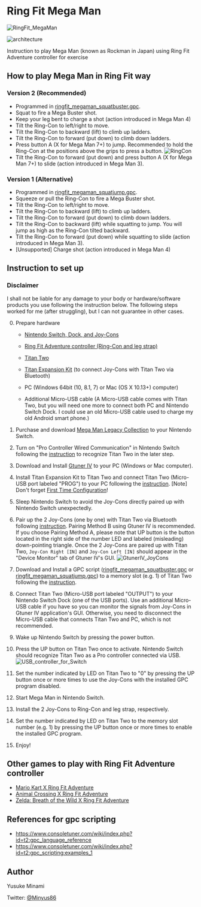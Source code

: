 # Ring Fit Mega Man

![RingFit_MegaMan](img/RingFit_MegaMan.jpg)

![architecture](img/architecture.drawio.svg)

Instruction to play Mega Man (known as Rockman in Japan) using Ring Fit Adventure controller for exercise

## How to play Mega Man in Ring Fit way


### Version 2 (Recommended)

- Programmed in [ringfit_megaman_squatbuster.gpc](https://github.com/Minyus/RingFit_MegaMan/blob/master/ringfit_megaman_squatbuster.gpc).
- Squat to fire a Mega Buster shot.
- Keep your leg bent to charge a shot (action introduced in Mega Man 4)
- Tilt the Ring-Con to left/right to move.
- Tilt the Ring-Con to backward (lift) to climb up ladders.
- Tilt the Ring-Con to forward (put down) to climb down ladders.
- Press button A (X for Mega Man 7+) to jump. Recommended to hold the Ring-Con at the positions above the grips to press a button.
![RingCon](img/RingCon.jpg)
- Tilt the Ring-Con to forward (put down) and press button A (X for Mega Man 7+) to slide (action introduced in Mega Man 3).

### Version 1 (Alternative)

- Programmed in [ringfit_megaman_squatjump.gpc](https://github.com/Minyus/RingFit_MegaMan/blob/master/ringfit_megaman_squatjump.gpc).
- Squeeze or pull the Ring-Con to fire a Mega Buster shot.
- Tilt the Ring-Con to left/right to move. 
- Tilt the Ring-Con to backward (lift) to climb up ladders.
- Tilt the Ring-Con to forward (put down) to climb down ladders.
- Tilt the Ring-Con to backward (lift) while squatting to jump. You will jump as high as the Ring-Con tilted backward.
- Tilt the Ring-Con to forward (put down) while squatting to slide (action introduced in Mega Man 3).
- [Unsupported] Charge shot (action introduced in Mega Man 4)


## Instruction to set up

### Disclaimer

I shall not be liable for any damage to your body or hardware/software products you use following the instruction below.
The following steps worked for me (after struggling), but I can not guarantee in other cases.

0. Prepare hardware

    - [Nintendo Switch, Dock, and Joy-Cons](https://www.nintendo.com/switch/)
    - [Ring Fit Adventure controller (Ring-Con and leg strap)](https://www.nintendo.com/games/detail/ring-fit-adventure-switch/)

    - [Titan Two](https://www.consoletuner.com/products/titan-two/)
    - [Titan Expansion Kit](https://www.consoletuner.com/products/titan-two/) (to connect Joy-Cons with Titan Two via Bluetooth)

    - PC (Windows 64bit (10, 8.1, 7) or Mac (OS X 10.13+) computer)
    - Additional Micro-USB cable (A Micro-USB cable comes with Titan Two, but you will need one more to connect both PC and 
    Nintendo Switch Dock. I could use an old Micro-USB cable used to charge my old Android smart phone.)

1. Purchase and download [Mega Man Legacy Collection](https://www.nintendo.com/games/detail/mega-man-legacy-collection-switch/) to your Nintendo Switch.

2. Turn on "Pro Controller Wired Communication" in Nintendo Switch following the [instruction](https://www.nintendo.co.uk/Support/Nintendo-Switch/How-to-Enable-Disable-Nintendo-Switch-Pro-Controller-Wired-Communication-1516284.html) to recognize Titan Two in the later step.

3. Download and Install [Gtuner IV](https://www.consoletuner.com/downloads/?) to your PC (Windows or Mac computer).

4. Install Titan Expansion Kit to Titan Two and connect Titan Two (Micro-USB port labeled "PROG") to your PC following the [instruction](https://www.consoletuner.com/wiki/index.php?id=t2:expansion_kit). [Note] Don't forget [First Time Configuration](https://www.consoletuner.com/wiki/index.php?id=t2:expansion_kit#first_time_configuration)!

5. Sleep Nintendo Switch to avoid the Joy-Cons directly paired up with Nintendo Switch unexpectedly. 

6. Pair up the 2 Joy-Cons (one by one) with Titan Two via Bluetooth following [instruction](https://www.consoletuner.com/wiki/index.php?id=t2:usage_guides:controllers:switch). Pairing Method B using Gtuner IV is recommended. If you choose Pairing Method A, please note that UP button is the button located in the right side of the number LED and labeled (misleading) down-pointing triangle. Once the 2 Joy-Cons are paired up with Titan Two, `Joy-Con Right [IN]` and `Joy-Con Left [IN]` should appear in the "Device Monitor" tab of Gtuner IV's GUI.
![GtunerIV_JoyCons](img/GtunerIV_JoyCons.png)

7. Download and Install a GPC script ([ringfit_megaman_squatbuster.gpc](https://github.com/Minyus/RingFit_MegaMan/blob/master/ringfit_megaman_squatbuster.gpc) or [ringfit_megaman_squatjump.gpc](https://github.com/Minyus/RingFit_MegaMan/blob/master/ringfit_megaman_squatjump.gpc)) to a memory slot (e.g. 1) of Titan Two following the [instruction](https://www.consoletuner.com/wiki/index.php?id=t2:gpc_scripting).

8. Connect Titan Two (Micro-USB port labeled "OUTPUT") to your Nintendo Switch Dock (one of the USB ports). Use an additional Micro-USB cable if you have so you can monitor the signals from Joy-Cons in Gtuner IV application's GUI. Otherwise, you need to disconnect the Micro-USB cable that connects Titan Two and PC, which is not recommended.

9. Wake up Nintendo Switch by pressing the power button. 

10. Press the UP button on Titan Two once to activate. Nintendo Switch should recognize Titan Two as a Pro controller connected via USB.
![USB_controller_for_Switch](img/USB_controller_for_Switch.jpg)

11. Set the number indicated by LED on Titan Two to "0" by pressing the UP button once or more times to use the Joy-Cons with the installed GPC program disabled.

12. Start Mega Man in Nintendo Switch.

13. Install the 2 Joy-Cons to Ring-Con and leg strap, respectively.

14. Set the number indicated by LED on Titan Two to the memory slot number (e.g. 1) by pressing the UP button once or more times to enable the installed GPC program.

15. Enjoy!

## Other games to play with Ring Fit Adventure controller

- [Mario Kart X Ring Fit Adventure](https://www.controllerbend.com/mariokart-ring-fit.html)
- [Animal Crossing X Ring Fit Adventure](https://www.controllerbend.com/animalcrossing_ringfit.html)
- [Zelda: Breath of the Wild X Ring Fit Adventure](https://www.controllerbend.com/ringfitbotw.html)

## References for gpc scripting

- https://www.consoletuner.com/wiki/index.php?id=t2:gpc_language_reference
- https://www.consoletuner.com/wiki/index.php?id=t2:gpc_scripting:examples_1

## Author

Yusuke Minami

Twitter: [@Minyus86](https://twitter.com/Minyus86)
